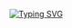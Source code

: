 

[![Typing SVG](https://readme-typing-svg.demolab.com/?lines=BrainChemist+here!;Contact+me+zackariaebouargan@gmail.com                               )](https://git.io/typing-svg)
